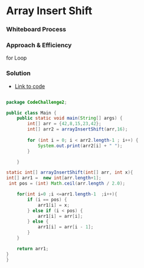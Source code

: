 # Array Insert Shift


### Whiteboard Process


### Approach & Efficiency
for Loop

### Solution

- [Link to code ](/CodeChallenge2/Main.java)

```java 

package CodeChallenge2;

public class Main {
    public static void main(String[] args) {
        int[] arr = {42,8,15,23,42};
        int[] arr2 = arrayInsertShift(arr,16);
     
        for (int i = 0; i < arr2.length-1 ; i++) {
            System.out.print(arr2[i] + " ");
        }

    }

static int[] arrayInsertShift(int[] arr, int x){
int[] arr1 =  new int[arr.length+1];
 int pos = (int) Math.ceil(arr.length / 2.0);

    for(int i=0 ;i <=arr1.length-1  ;i++){
        if (i == pos) {
            arr1[i] = x;
        } else if (i < pos) {
            arr1[i] = arr[i];
        } else {
            arr1[i] = arr[i - 1];
        }
    }

    return arr1;
}
}

```
